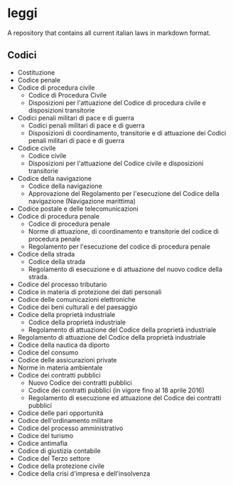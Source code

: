 # leggi

A repository that contains all current italian laws in markdown format.

## Codici

- Costituzione
- Codice penale
- Codice di procedura civile
  - Codice di Procedura Civile
  - Disposizioni per l'attuazione del Codice di procedura civile e disposizioni transitorie
- Codici penali militari di pace e di guerra
  - Codici penali militari di pace e di guerra
  - Disposizioni di coordinamento, transitorie e di attuazione dei Codici penali militari di pace e di guerra
- Codice civile
  - Codice civile
  - Disposizioni per l'attuazione del Codice civile e disposizioni transitorie
- Codice della navigazione
  - Codice della navigazione
  - Approvazione del Regolamento per l'esecuzione del Codice della navigazione (Navigazione marittima)
- Codice postale e delle telecomunicazioni
- Codice di procedura penale
  - Codice di procedura penale
  - Norme di attuazione, di coordinamento e transitorie del codice di procedura penale
  - Regolamento per l'esecuzione del codice di procedura penale
- Codice della strada
  - Codice della strada
  - Regolamento di esecuzione e di attuazione del nuovo codice della strada.
- Codice del processo tributario
- Codice in materia di protezione dei dati personali
- Codice delle comunicazioni elettroniche
- Codice dei beni culturali e del paesaggio
- Codice della proprietà industriale
  - Codice della proprietà industriale
  - Regolamento di attuazione del Codice della proprietà industriale
- Regolamento di attuazione del Codice della proprietà industriale
- Codice della nautica da diporto
- Codice del consumo
- Codice delle assicurazioni private
- Norme in materia ambientale
- Codice dei contratti pubblici
  - Nuovo Codice dei contratti pubblici
  - Codice dei contratti pubblici (in vigore fino al 18 aprile 2016)
  - Regolamento di esecuzione ed attuazione del Codice dei contratti pubblici
- Codice delle pari opportunità
- Codice dell'ordinamento militare
- Codice del processo amministrativo
- Codice del turismo
- Codice antimafia
- Codice di giustizia contabile
- Codice del Terzo settore
- Codice della protezione civile
- Codice della crisi d'impresa e dell'insolvenza

